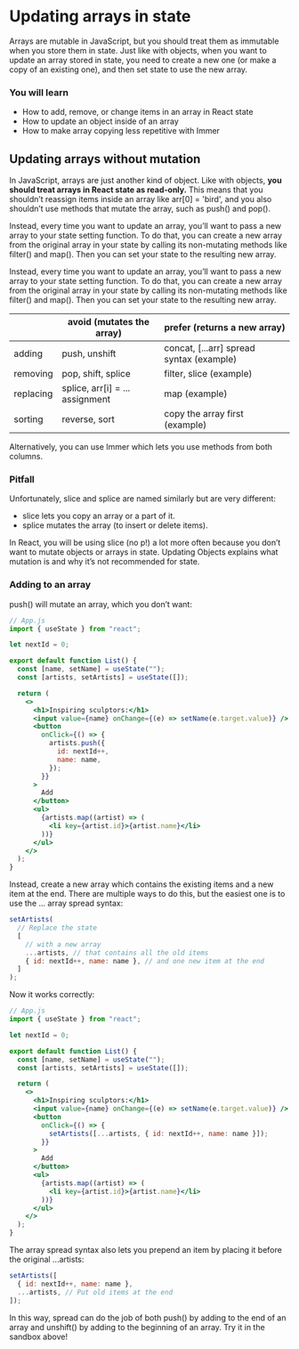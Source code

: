 # Updating arrays in state

Arrays are mutable in JavaScript,
but you should treat them as immutable
when you store them in state.
Just like with objects,
when you want to update an array stored in state,
you need to create a new one
(or make a copy of an existing one),
and then set state to use the new array.

### You will learn

- How to add, remove, or change items
  in an array in React state
- How to update an object inside of an array
- How to make array copying
  less repetitive with Immer

## Updating arrays without mutation

In JavaScript,
arrays are just another kind of object.
Like with objects,
<b>you should treat arrays in React state as read-only.</b>
This means that
you shouldn’t reassign items inside an array
like arr[0] = 'bird',
and you also shouldn’t use methods that
mutate the array,
such as push() and pop().

Instead,
every time you want to update an array,
you’ll want to pass a new array
to your state setting function.
To do that,
you can create a new array
from the original array in your state
by calling its non-mutating methods
like filter() and map().
Then you can set your state to the resulting new array.

Instead,
every time you want to update an array,
you’ll want to pass a new array
to your state setting function.
To do that,
you can create a new array
from the original array in your state
by calling its non-mutating methods
like filter() and map().
Then you can set your state
to the resulting new array.

|           | avoid (mutates the array)       | prefer (returns a new array)             |
| --------- | ------------------------------- | ---------------------------------------- |
| adding    | push, unshift                   | concat, [...arr] spread syntax (example) |
| removing  | pop, shift, splice              | filter, slice (example)                  |
| replacing | splice, arr[i] = ... assignment | map (example)                            |
| sorting   | reverse, sort                   | copy the array first (example)           |

Alternatively,
you can use Immer
which lets you use methods from both columns.

### Pitfall

Unfortunately,
slice and splice are named similarly
but are very different:

- slice lets you copy an array or a part of it.
- splice mutates the array (to insert or delete items).

In React,
you will be using slice (no p!) a lot more often
because you don’t want to mutate objects or arrays in state.
Updating Objects explains
what mutation is
and why it’s not recommended for state.

### Adding to an array

push() will mutate an array,
which you don’t want:

```jsx
// App.js
import { useState } from "react";

let nextId = 0;

export default function List() {
  const [name, setName] = useState("");
  const [artists, setArtists] = useState([]);

  return (
    <>
      <h1>Inspiring sculptors:</h1>
      <input value={name} onChange={(e) => setName(e.target.value)} />
      <button
        onClick={() => {
          artists.push({
            id: nextId++,
            name: name,
          });
        }}
      >
        Add
      </button>
      <ul>
        {artists.map((artist) => (
          <li key={artist.id}>{artist.name}</li>
        ))}
      </ul>
    </>
  );
}
```

Instead,
create a new array
which contains the existing items
and a new item at the end.
There are multiple ways to do this,
but the easiest one
is to use the ... array spread syntax:

```jsx
setArtists(
  // Replace the state
  [
    // with a new array
    ...artists, // that contains all the old items
    { id: nextId++, name: name }, // and one new item at the end
  ]
);
```

Now it works correctly:

```jsx
// App.js
import { useState } from "react";

let nextId = 0;

export default function List() {
  const [name, setName] = useState("");
  const [artists, setArtists] = useState([]);

  return (
    <>
      <h1>Inspiring sculptors:</h1>
      <input value={name} onChange={(e) => setName(e.target.value)} />
      <button
        onClick={() => {
          setArtists([...artists, { id: nextId++, name: name }]);
        }}
      >
        Add
      </button>
      <ul>
        {artists.map((artist) => (
          <li key={artist.id}>{artist.name}</li>
        ))}
      </ul>
    </>
  );
}
```

The array spread syntax
also lets you
prepend an item
by placing it
before the original ...artists:

```jsx
setArtists([
  { id: nextId++, name: name },
  ...artists, // Put old items at the end
]);
```

In this way,
spread can do the job of both push()
by adding to the end of an array
and unshift()
by adding to the beginning of an array.
Try it in the sandbox above!
